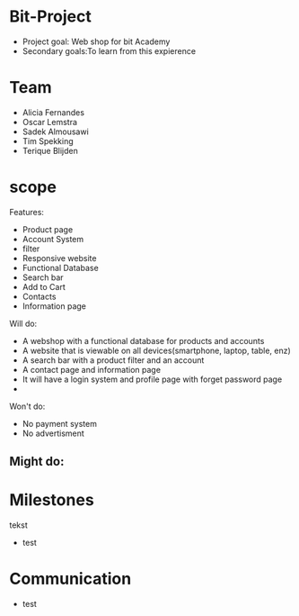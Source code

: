 # Bit-Project
- Project goal: Web shop for bit Academy
- Secondary goals:To learn from this expierence


# Team
- Alicia Fernandes
- Oscar Lemstra
- Sadek Almousawi
- Tim Spekking
- Terique Blijden


# scope
Features:
- Product page
- Account System 
- filter 
- Responsive website 
- Functional Database 
- Search bar 
- Add to Cart
- Contacts
- Information page 

Will do:
- A webshop with a functional database for products and accounts
- A website that is viewable on all devices(smartphone, laptop, table, enz)
- A search bar with a product filter and an account 
- A contact page and information page 
- It will have a login system and profile page with forget password page 
- 

Won't do:
- No payment system 
- No advertisment 

Might do:
- 


# Milestones
tekst

- test


# Communication


- test
